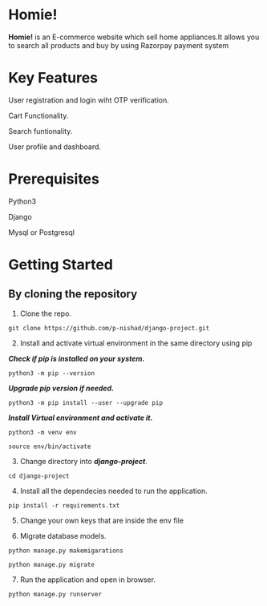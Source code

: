 # Homie!

**Homie!** is an E-commerce website  which sell home appliances.It allows you to search all products and buy by using Razorpay payment system

# Key Features

User registration and login wiht OTP verification.

Cart Functionality.

Search funtionality.

User profile and dashboard.

# Prerequisites

Python3

Django

Mysql or Postgresql

# Getting Started

## By cloning the repository

1. Clone the repo.

`git clone https://github.com/p-nishad/django-project.git`

2. Install and activate virtual environment in the same directory using pip

***Check if pip is installed on your system.***

`python3 -m pip --version`

***Upgrade pip version if needed.***

`python3 -m pip install --user --upgrade pip`

***Install Virtual environment and activate it.***

`python3 -m venv env`

`source env/bin/activate`

3. Change directory into ***django-project***.

`cd django-project`

4. Install all the dependecies needed to run the application.

`pip install -r requirements.txt`

5. Change your own keys that are inside the env file

6. Migrate database models.

 `python manage.py makemigarations`
 
 `python manage.py migrate`
 
 7. Run the application and open in browser.
 
 `python manage.py runserver`
 
 
